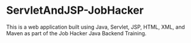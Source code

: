 # ServletAndJSP-JobHacker
This is a web application built using Java, Servlet, JSP, HTML, XML, and Maven as part of the Job Hacker Java Backend Training.
